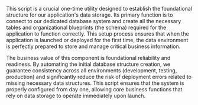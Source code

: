 This script is a crucial one-time utility designed to establish the foundational structure for our application's data storage. Its primary function is to connect to our dedicated database system and create all the necessary tables and organizational blueprints (the schema) required for the application to function correctly. This setup process ensures that when the application is launched or deployed for the first time, the data environment is perfectly prepared to store and manage critical business information.

The business value of this component is foundational reliability and readiness. By automating the initial database structure creation, we guarantee consistency across all environments (development, testing, production) and significantly reduce the risk of deployment errors related to missing necessary data structures. This script ensures that the system is properly configured from day one, allowing core business functions that rely on data storage to operate immediately upon launch.
